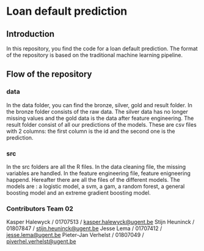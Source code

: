 # Loan default prediction
## Introduction
In this repository, you find the code for a loan default prediction. The format of the repository is based on the traditional machine learning pipeline.


## Flow of the repository
### data
In the data folder, you can find the bronze, silver, gold and result folder. In the bronze folder consists of the raw data. The silver data has no longer missing values and the gold data is the data after feature engineering. The result folder consist of all our predictions of the models. These are csv files with 2 columns: the first column is the id and the second one is the prediction.

### src
In the src folders are all the R files. In the data cleaning file, the missing variables are handled. In the feature engineering file, feature enigneering happend. Hereafter there are all the files of the different models. The models are : a logistic model, a svm, a gam, a random forest, a general boosting model and an extreme gradient boosting model.

### Contributors Team 02
Kasper Halewyck     /  01707513     /   kasper.halewyck@ugent.be
Stijn Heuninck    /  01807847    /    stijn.heuninck@ugent.be
Jesse Lema   /   01707412     /   jesse.lema@ugent.be
Pieter-Jan Verhelst      /   01807049    /     piverhel.verhelst@ugent.be

